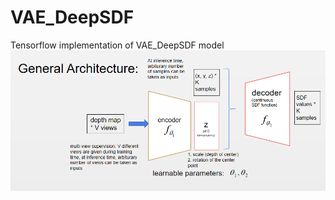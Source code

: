 # VAE_DeepSDF
Tensorflow implementation of VAE_DeepSDF model
![image](https://github.com/LKeaning/VAE_DeepSDF/blob/master/General%20Architecture.png)

